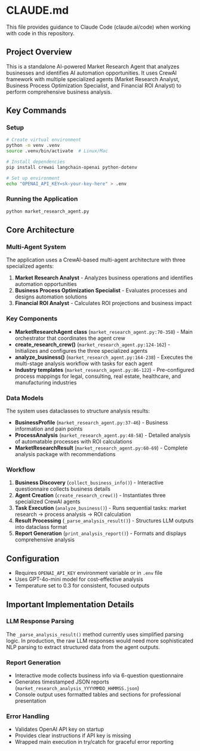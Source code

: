 # CLAUDE.md

This file provides guidance to Claude Code (claude.ai/code) when working with code in this repository.

## Project Overview

This is a standalone AI-powered Market Research Agent that analyzes businesses and identifies AI automation opportunities. It uses CrewAI framework with multiple specialized agents (Market Research Analyst, Business Process Optimization Specialist, and Financial ROI Analyst) to perform comprehensive business analysis.

## Key Commands

### Setup
```bash
# Create virtual environment
python -m venv .venv
source .venv/bin/activate  # Linux/Mac

# Install dependencies
pip install crewai langchain-openai python-dotenv

# Set up environment
echo "OPENAI_API_KEY=sk-your-key-here" > .env
```

### Running the Application
```bash
python market_research_agent.py
```

## Core Architecture

### Multi-Agent System
The application uses a CrewAI-based multi-agent architecture with three specialized agents:

1. **Market Research Analyst** - Analyzes business operations and identifies automation opportunities
2. **Business Process Optimization Specialist** - Evaluates processes and designs automation solutions
3. **Financial ROI Analyst** - Calculates ROI projections and business impact

### Key Components

- **MarketResearchAgent class** (`market_research_agent.py:70-358`) - Main orchestrator that coordinates the agent crew
- **create_research_crew()** (`market_research_agent.py:124-162`) - Initializes and configures the three specialized agents
- **analyze_business()** (`market_research_agent.py:164-238`) - Executes the multi-stage analysis workflow with tasks for each agent
- **Industry templates** (`market_research_agent.py:86-122`) - Pre-configured process mappings for legal, consulting, real estate, healthcare, and manufacturing industries

### Data Models

The system uses dataclasses to structure analysis results:
- **BusinessProfile** (`market_research_agent.py:37-46`) - Business information and pain points
- **ProcessAnalysis** (`market_research_agent.py:48-58`) - Detailed analysis of automatable processes with ROI calculations
- **MarketResearchResult** (`market_research_agent.py:60-69`) - Complete analysis package with recommendations

### Workflow

1. **Business Discovery** (`collect_business_info()`) - Interactive questionnaire collects business details
2. **Agent Creation** (`create_research_crew()`) - Instantiates three specialized CrewAI agents
3. **Task Execution** (`analyze_business()`) - Runs sequential tasks: market research → process analysis → ROI calculation
4. **Result Processing** (`_parse_analysis_result()`) - Structures LLM outputs into dataclass format
5. **Report Generation** (`print_analysis_report()`) - Formats and displays comprehensive analysis

## Configuration

- Requires `OPENAI_API_KEY` environment variable or in `.env` file
- Uses GPT-4o-mini model for cost-effective analysis
- Temperature set to 0.3 for consistent, focused outputs

## Important Implementation Details

### LLM Response Parsing
The `_parse_analysis_result()` method currently uses simplified parsing logic. In production, the raw LLM responses would need more sophisticated NLP parsing to extract structured data from the agent outputs.

### Report Generation
- Interactive mode collects business info via 6-question questionnaire
- Generates timestamped JSON reports (`market_research_analysis_YYYYMMDD_HHMMSS.json`)
- Console output uses formatted tables and sections for professional presentation

### Error Handling
- Validates OpenAI API key on startup
- Provides clear instructions if API key is missing
- Wrapped main execution in try/catch for graceful error reporting